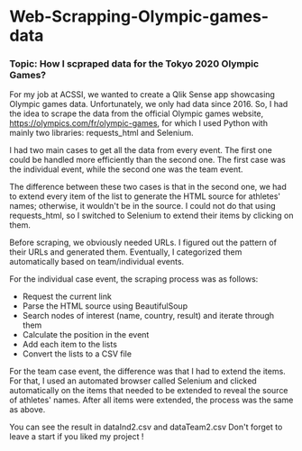 # Web-Scrapping-Olympic-games-data

### Topic: How I scpraped data for the Tokyo 2020 Olympic Games?

For my job at ACSSI, we wanted to create a Qlik Sense app showcasing Olympic games data. Unfortunately, we only had data since 2016. So, I had the idea to scrape the data from the official Olympic games website, https://olympics.com/fr/olympic-games, for which I used Python with mainly two libraries: requests_html and Selenium.

I had two main cases to get all the data from every event. The first one could be handled more efficiently than the second one. The first case was the individual event, while the second one was the team event.

The difference between these two cases is that in the second one, we had to extend every item of the list to generate the HTML source for athletes' names; otherwise, it wouldn't be in the source. I could not do that using requests_html, so I switched to Selenium to extend their items by clicking on them.

Before scraping, we obviously needed URLs. I figured out the pattern of their URLs and generated them. Eventually, I categorized them automatically based on team/individual events.

For the individual case event, the scraping process was as follows:

* Request the current link
* Parse the HTML source using BeautifulSoup
* Search nodes of interest (name, country, result) and iterate through them
* Calculate the position in the event
* Add each item to the lists
* Convert the lists to a CSV file

For the team case event, the difference was that I had to extend the items. For that, I used an automated browser called Selenium and clicked automatically on the items that needed to be extended to reveal the source of athletes' names. After all items were extended, the process was the same as above.


You can see the result in dataInd2.csv and dataTeam2.csv
Don't forget to leave a start if you liked my project !





